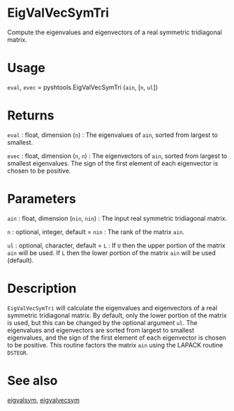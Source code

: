 # EigValVecSymTri  

Compute the eigenvalues and eigenvectors of a real symmetric tridiagonal matrix.

# Usage

`eval`, `evec` = pyshtools.EigValVecSymTri (`ain`, [`n`, `ul`])

# Returns

`eval` : float, dimension (`n`)
:   The eigenvalues of `ain`, sorted from largest to smallest.

`evec` : float, dimension (`n`, `n`)
:   The eigenvectors of `ain`, sorted from largest to smallest eigenvalues. The sign of the first element of each eigenvector is chosen to be positive.

# Parameters

`ain` : float, dimension (`nin`, `nin`)
:   The input real symmetric tridiagonal matrix. 
	
`n` : optional, integer, default = `nin`
:   The rank of the matrix `ain`.
	
`ul` : optional, character, default = `L`
:   If `U` then the upper portion of the matrix `ain` will be used. If `L` then the lower portion of the matrix `ain` will be used (default).

# Description

`EigValVecSymTri` will calculate the eigenvalues and eigenvectors of a real symmetric tridiagonal matrix. By default, only the lower portion of the matrix is used, but this can be changed by the optional argument `ul`. The eigenvalues and eigenvectors are sorted from largest to smallest eigenvalues, and the sign of the first element of each eigenvector is chosen to be positive. This routine factors the matrix `ain` using the LAPACK routine `DSTEGR`.

# See also

[eigvalsym](pyeigvalsym.html), [eigvalvecsym](pyeigvalvecsym.html)
